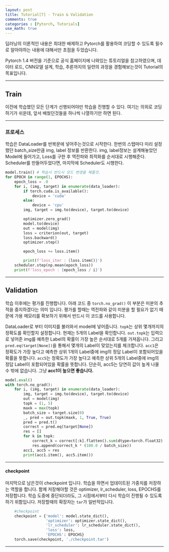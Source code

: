 ```yaml
---
layout: post
title: Tutorial[7] - Train & Validation
comments: true
categories : [Pytorch, Tutorials]
use_math: true
---
```


딥러닝의 이론적인 내용은 최대한 배제하고 Pytorch를 활용하여 코딩할 수 있도록 필수로 알아야하는 내용에 대해서만 초점을 두었습니다. 

Pytorch 1.4 버전을 기준으로 공식 홈페이지에 나와있는 튜토리얼을 참고하였으며, 데이터 로드, CNN모델 설계, 학습, 추론까지의 일련의 과정을 경험해보는것이 Tutorial의 목표입니다.

<hr>

## Train

이전에 학습했던 모든 단계가 선행되어야만 학습을 진행할 수 있다. 여기는 의외로 코딩하기가 쉬운데, 앞서 배웠던것들을 하나씩 나열하기만 하면 된다. 

<hr>

### 프로세스

학습은 DataLoader를 반복문에 넣어주는것으로 시작한다. 한번의 스탭마다 미리 설정했던 batch_size만큼 img, label 정보를 반환한다. img, label정보는 설계해놓았던 Model에 들어가고, Loss를 구한 후 역전파와 최적화를 순서대로 시행해준다. Scheduler를 만들어두었다면, 마지막에 Scheduler도 시행한다. 

```python
model.train() # 학습시 반드시 모드 변경을 해줄것.
for EPOCH in range(1, EPOCHS):
    epoch_loss = .0
    for i, (img, target) in enumerate(data_loader):
        if torch.cuda.is_available():
            device = 'cuda'
        else:
            device = 'cpu'
        img, target = img.to(device), target.to(device)

        optimizer.zero_grad()
        model.to(device)
        out = model(img)
        loss = criterion(out, target)
        loss.backward()
        optimizer.step()

        epoch_loss += loss.item()

        print(f'loss_iter : {loss.item()}')
    scheduler.step(np.mean(epoch_loss))
    print(f'loss_epoch : {epoch_loss / i}')
```

<hr>

## Validation

학습 이후에는 평가를 진행합니다. 아래 코드 중 `torch.no_grad()` 이 부분은 미분의 추적을 중지하겠다는 의미 입니다. 평가를 할때는 역전파와 같이 미분을 할 필요가 없기 때문에 가용 메모리를 확보하기 위해서 반드시 이 코드를 사용합니다.

DataLoader로 부터 이미지를 불러와서 model에 넣어줍니다. `topk`는 상위 몇개까지의 정확도를 확인할지 설정합니다. 현재는 5개의 Label을 확인합니다. `out.topk`는 입력으로 넣어준 img를 예측한 Label의 확률이 가장 높은 순서대로 5개를 가져옵니다. 그리고 `pred.eq(target[None])`을 통해서 몇개의 Label이 맞았는지를 체크합니다. `acc1`은 정확도가 가장 높다고 예측한 상위 1개의 Label중에 img의 정답 Label이 포함되어있을 확률을 뜻합니다. `acc5`는 정확도가 가장 높다고 예측한 상위 5개의 Label중에 img의 정답 Label이 포함되어있을 확률을 뜻합니다. 단순히, acc5는 당연히 값이 높게 나올 수 밖에 없습니다. 그냥 **acc1이 높으면 좋습니다.**

```python
model.eval()
with torch.no_grad():
    for i, (img, target) in enumerate(data_loader):
        img, target = img.to(device), target.to(device)
        out = model(img)
        topk = (1, 5)
        maxk = max(topk)
        batch_size = target.size(0)
        _, pred = out.topk(maxk, 1, True, True)
        pred = pred.t()
        correct = pred.eq(target[None])
        res = []
        for k in topk:
            correct_k = correct[:k].flatten().sum(dtype=torch.float32)
            res.append(correct_k * (100.0 / batch_size))
        acc1, acc5 = res
        print(acc1.item(), acc5.item())
```

<hr>

#### checkpoint

마지막으로 남은것이 checkpoint 입니다. 학습을 하면서 업데이트된 가중치를 저장하는 역할을 합니다. 함께 저장해야할 것은 optimizer, lr_scheduler, loss, EPOCHS를 저장합니다. 학습 도중에 중단되더라도, 그 시점에서부터 다시 학습이 진행될 수 있도록 하기 위함입니다. 저장할때의 확장자는 `tar`가 일반적입니다.

```python
    #checkpoint
    checkpoint = {'model': model.state_dict(),
                  'optimizer': optimizer.state_dict(),
                  'lr_scheduler': lr_scheduler.state_dict(),
                  'loss': loss,
                  'EPOCHS': EPOCHS}
    torch.save(checkpoint, './checkpoint.tar')
```
<hr>
